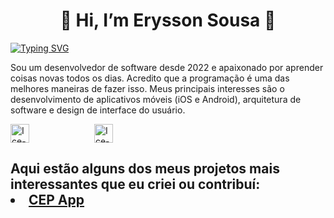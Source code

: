 <h1 align="center" >👋 Hi, I’m Erysson Sousa 👀</h1>

[![Typing SVG](https://readme-typing-svg.demolab.com?font=Fira+Code&pause=1000&width=435&lines=Mobile+Developer)](https://git.io/typing-svg)


Sou um desenvolvedor de software desde 2022 e apaixonado por aprender coisas novas todos os dias. Acredito que a programação é uma das melhores maneiras de fazer isso. Meus principais interesses são o desenvolvimento de aplicativos móveis (iOS e Android), arquitetura de software e design de interface do usuário.


<div style="display: inline-block;">
  <img align="center" alt="Ice-Flutter" height="30" width="30" src="https://cdn.jsdelivr.net/gh/devicons/devicon/icons/flutter/flutter-original.svg" style="margin-right: 100px"/>
  <img align="center" alt="Ice-Dart" height="30" width="30" src="https://cdn.jsdelivr.net/gh/devicons/devicon/icons/dart/dart-original.svg" style="margin-right: 10px"/>
</div>

          
                 
<h2 Meus principais projetos 🚀 </h2>
Aqui estão alguns dos meus projetos mais interessantes que eu criei ou contribuí:

<li>
<a href="https://github.com/icesousa/cep_app1" target="_new"><strong>CEP App</strong></a>
</li>
